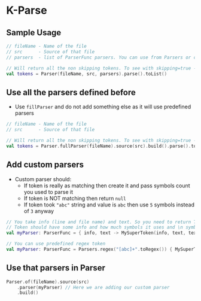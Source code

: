 # K-Parse

## Sample Usage
```kotlin
// fileName - Name of the file
// src      - Source of that file
// parsers  - list of ParserFunc parsers. You can use from Parsers or create your own

// Will return all the non skipping tokens. To see with skipping=true - use 
val tokens = Parser(fileName, src, parsers).parse().toList()
```

## Use all the parsers defined before
* Use `fillParser` and do not add something else as it will use predefined parsers
```kotlin
// fileName - Name of the file
// src      - Source of that file

// Will return all the non skipping tokens. To see with skipping=true - use 
val tokens = Parser.fullParser(fileName).source(src).build().parse().toList()
```

## Add custom parsers
* Custom parser should:
  * If token is really as matching then create it and pass symbols count you used to parse it
  * If token is NOT matching then return `null`
  * If token took `"abc"` string and value is `abc` then use `5` symbols instead of `3` anyway
```kotlin
// You take info (line and file name) and text. So you need to return Token.
// Token should have some info and how much symbols it uses and \n symbols as well
val myParser: ParserFunc = { info, text -> MySuperToken(info, text, text.length, 0) }

// You can use predefined regex token
val myParser: ParserFunc = Parsers.regex("[abc]+".toRegex()) { MySuperToken(it.info, it.value) }
```

## Use that parsers in Parser
```kotlin
Parser.of(fileName).source(src)
    .parser(myParser) // Here we are adding our custom parser
    .build()
```